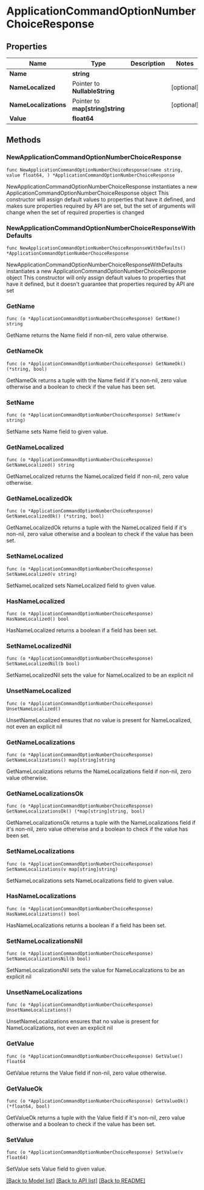 # ApplicationCommandOptionNumberChoiceResponse

## Properties

Name | Type | Description | Notes
------------ | ------------- | ------------- | -------------
**Name** | **string** |  | 
**NameLocalized** | Pointer to **NullableString** |  | [optional] 
**NameLocalizations** | Pointer to **map[string]string** |  | [optional] 
**Value** | **float64** |  | 

## Methods

### NewApplicationCommandOptionNumberChoiceResponse

`func NewApplicationCommandOptionNumberChoiceResponse(name string, value float64, ) *ApplicationCommandOptionNumberChoiceResponse`

NewApplicationCommandOptionNumberChoiceResponse instantiates a new ApplicationCommandOptionNumberChoiceResponse object
This constructor will assign default values to properties that have it defined,
and makes sure properties required by API are set, but the set of arguments
will change when the set of required properties is changed

### NewApplicationCommandOptionNumberChoiceResponseWithDefaults

`func NewApplicationCommandOptionNumberChoiceResponseWithDefaults() *ApplicationCommandOptionNumberChoiceResponse`

NewApplicationCommandOptionNumberChoiceResponseWithDefaults instantiates a new ApplicationCommandOptionNumberChoiceResponse object
This constructor will only assign default values to properties that have it defined,
but it doesn't guarantee that properties required by API are set

### GetName

`func (o *ApplicationCommandOptionNumberChoiceResponse) GetName() string`

GetName returns the Name field if non-nil, zero value otherwise.

### GetNameOk

`func (o *ApplicationCommandOptionNumberChoiceResponse) GetNameOk() (*string, bool)`

GetNameOk returns a tuple with the Name field if it's non-nil, zero value otherwise
and a boolean to check if the value has been set.

### SetName

`func (o *ApplicationCommandOptionNumberChoiceResponse) SetName(v string)`

SetName sets Name field to given value.


### GetNameLocalized

`func (o *ApplicationCommandOptionNumberChoiceResponse) GetNameLocalized() string`

GetNameLocalized returns the NameLocalized field if non-nil, zero value otherwise.

### GetNameLocalizedOk

`func (o *ApplicationCommandOptionNumberChoiceResponse) GetNameLocalizedOk() (*string, bool)`

GetNameLocalizedOk returns a tuple with the NameLocalized field if it's non-nil, zero value otherwise
and a boolean to check if the value has been set.

### SetNameLocalized

`func (o *ApplicationCommandOptionNumberChoiceResponse) SetNameLocalized(v string)`

SetNameLocalized sets NameLocalized field to given value.

### HasNameLocalized

`func (o *ApplicationCommandOptionNumberChoiceResponse) HasNameLocalized() bool`

HasNameLocalized returns a boolean if a field has been set.

### SetNameLocalizedNil

`func (o *ApplicationCommandOptionNumberChoiceResponse) SetNameLocalizedNil(b bool)`

 SetNameLocalizedNil sets the value for NameLocalized to be an explicit nil

### UnsetNameLocalized
`func (o *ApplicationCommandOptionNumberChoiceResponse) UnsetNameLocalized()`

UnsetNameLocalized ensures that no value is present for NameLocalized, not even an explicit nil
### GetNameLocalizations

`func (o *ApplicationCommandOptionNumberChoiceResponse) GetNameLocalizations() map[string]string`

GetNameLocalizations returns the NameLocalizations field if non-nil, zero value otherwise.

### GetNameLocalizationsOk

`func (o *ApplicationCommandOptionNumberChoiceResponse) GetNameLocalizationsOk() (*map[string]string, bool)`

GetNameLocalizationsOk returns a tuple with the NameLocalizations field if it's non-nil, zero value otherwise
and a boolean to check if the value has been set.

### SetNameLocalizations

`func (o *ApplicationCommandOptionNumberChoiceResponse) SetNameLocalizations(v map[string]string)`

SetNameLocalizations sets NameLocalizations field to given value.

### HasNameLocalizations

`func (o *ApplicationCommandOptionNumberChoiceResponse) HasNameLocalizations() bool`

HasNameLocalizations returns a boolean if a field has been set.

### SetNameLocalizationsNil

`func (o *ApplicationCommandOptionNumberChoiceResponse) SetNameLocalizationsNil(b bool)`

 SetNameLocalizationsNil sets the value for NameLocalizations to be an explicit nil

### UnsetNameLocalizations
`func (o *ApplicationCommandOptionNumberChoiceResponse) UnsetNameLocalizations()`

UnsetNameLocalizations ensures that no value is present for NameLocalizations, not even an explicit nil
### GetValue

`func (o *ApplicationCommandOptionNumberChoiceResponse) GetValue() float64`

GetValue returns the Value field if non-nil, zero value otherwise.

### GetValueOk

`func (o *ApplicationCommandOptionNumberChoiceResponse) GetValueOk() (*float64, bool)`

GetValueOk returns a tuple with the Value field if it's non-nil, zero value otherwise
and a boolean to check if the value has been set.

### SetValue

`func (o *ApplicationCommandOptionNumberChoiceResponse) SetValue(v float64)`

SetValue sets Value field to given value.



[[Back to Model list]](../README.md#documentation-for-models) [[Back to API list]](../README.md#documentation-for-api-endpoints) [[Back to README]](../README.md)


